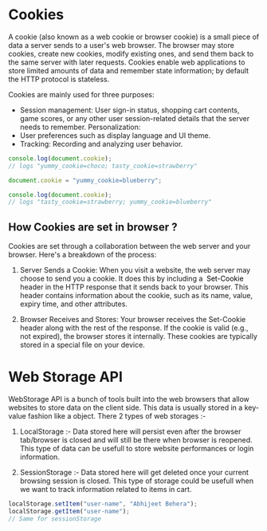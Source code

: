 # Cookies

A cookie (also known as a web cookie or browser cookie) is a small piece of data a server sends to a user's web browser. The browser may store cookies, create new cookies, modify existing ones, and send them back to the same server with later requests. Cookies enable web applications to store limited amounts of data and remember state information; by default the HTTP protocol is stateless.

Cookies are mainly used for three purposes:

+ Session management: User sign-in status, shopping cart contents, game scores, or any other user session-related details that the server needs to remember.
Personalization: 
+ User preferences such as display language and UI theme.
+ Tracking: Recording and analyzing user behavior.

```js
console.log(document.cookie);
// logs "yummy_cookie=choco; tasty_cookie=strawberry"

document.cookie = "yummy_cookie=blueberry";

console.log(document.cookie);
// logs "tasty_cookie=strawberry; yummy_cookie=blueberry"

```

## How Cookies are set in browser ? 
Cookies are set through a collaboration between the web server and your browser. Here's a breakdown of the process:

1. Server Sends a Cookie: When you visit a website, the web server may choose to send you a cookie. It does this by including a <span style="background-color: white;color: black">&nbsp;Set-Cookie&nbsp;</span> header in the HTTP response that it sends back to your browser. This header contains information about the cookie, such as its name, value, expiry time, and other attributes.

2. Browser Receives and Stores:  Your browser receives the Set-Cookie header along with the rest of the response. If the cookie is valid (e.g., not expired), the browser stores it internally. These cookies are typically stored in a special file on your device.



# Web Storage API 
WebStorage API is a bunch of tools built into the web browsers that allow websites to store data on the client side. This data is usually stored in a key-value fashion like a object. There 2 types of web storages :- 

1. LocalStorage :-  Data stored here will persist even after the browser tab/browser is closed and will still be there when browser is reopened. This type of data can be usefull to store website performances or login information.

2. SessionStorage :- Data stored here will get deleted once your current browsing session is closed. This type of storage could be usefull when we want to track information related to items in cart.

```js
localStorage.setItem("user-name", "Abhijeet Behera");
localStorage.getItem("user-name");
// Same for sessionStorage
```